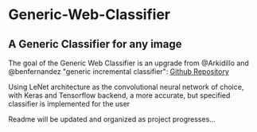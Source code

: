 # Generic-Web-Classifier

## A Generic Classifier for any image

The goal of the Generic Web Classifier is an upgrade from @Arkidillo and @benfernandez "generic incremental classifier": [Github Repository](https://github.com/Arkidillo/generic-incremental-classifier)

Using LeNet architecture as the convolutional neural network of choice, with Keras and Tensorflow backend, a more accurate, but specified classifier is implemented for the user

Readme will be updated and organized as project progresses...

